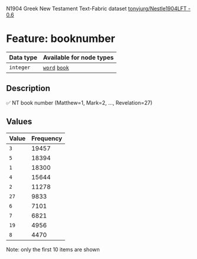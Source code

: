 <p>N1904 Greek New Testament Text-Fabric dataset <a href="https://github.com/tonyjurg/Nestle1904LFT">tonyjurg/Nestle1904LFT - 0.6</a></p>

<h1>Feature: booknumber</h1>

<table>
<thead>
<tr>
  <th>Data type</th>
  <th>Available for node types</th>
</tr>
</thead>
<tbody>
<tr>
  <td><code>integer</code></td>
  <td><A HREF="featurebynodetype.md#word"><code>word</code></A> <A HREF="featurebynodetype.md#book"><code>book</code></A></td>
</tr>
</tbody>
</table>

<h2>Description</h2>

<p>✅ NT book number (Matthew=1, Mark=2, ..., Revelation=27)</p>

<h2>Values</h2>

<table>
<thead>
<tr>
  <th>Value</th>
  <th>Frequency</th>
</tr>
</thead>
<tbody>
<tr>
  <td><code>3</code></td>
  <td>19457</td>
</tr>
<tr>
  <td><code>5</code></td>
  <td>18394</td>
</tr>
<tr>
  <td><code>1</code></td>
  <td>18300</td>
</tr>
<tr>
  <td><code>4</code></td>
  <td>15644</td>
</tr>
<tr>
  <td><code>2</code></td>
  <td>11278</td>
</tr>
<tr>
  <td><code>27</code></td>
  <td>9833</td>
</tr>
<tr>
  <td><code>6</code></td>
  <td>7101</td>
</tr>
<tr>
  <td><code>7</code></td>
  <td>6821</td>
</tr>
<tr>
  <td><code>19</code></td>
  <td>4956</td>
</tr>
<tr>
  <td><code>8</code></td>
  <td>4470</td>
</tr>
</tbody>
</table>

<p>Note: only the first 10 items are shown</p>
